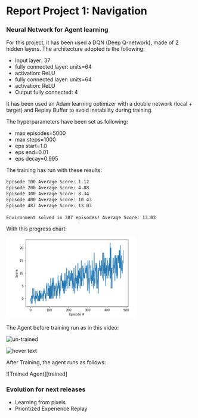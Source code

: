 [//]: # (Image References)

[image1]: https://user-images.githubusercontent.com/10624937/42135619-d90f2f28-7d12-11e8-8823-82b970a54d7e.gif "Trained Agent"

# Report Project 1: Navigation

### Neural Network for Agent learning

For this project, it has been used a DQN (Deep Q-network), made of 2 hidden layers. The architecture adopted is the following:

- Input layer: 37
- fully connected layer: units=64
- activation: ReLU
- fully connected layer: units=64
- activation: ReLU
- Output fully connected: 4

It has been used an Adam learning optimizer with a double network (local + target) and Replay Buffer to avoid instability during training.

The hyperparameters have been set as following:

- max episodes=5000
- max steps=1000
- eps start=1.0
- eps end=0.01
- eps decay=0.995

The training has run with these results: 
  
```
Episode 100	Average Score: 1.12
Episode 200	Average Score: 4.88
Episode 300	Average Score: 8.34
Episode 400	Average Score: 10.43
Episode 487	Average Score: 13.03

Environment solved in 387 episodes!	Average Score: 13.03
```

With this progress chart:

<p align="left">
  <img src="running.png" width="350" title="hover text">
</p>


The Agent before training run as in this video:

![un-trained](un-trained.gif)

<p align="left">
  <img src="un-trained.gif" width="400" title="hover text">
</p>

After Training, the agent runs as follows:

![Trained Agent][trained]

### Evolution for next releases
  
- Learning from pixels
- Prioritized Experience Replay


